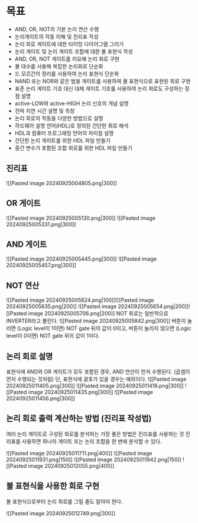 # 목표
- AND, OR, NOT의 기본 논리 연산 수행
- 논리게이트의 작동 이해 및 진리표 작성
- 논리 회로 게이트에 대한 타이밍 다이어그램 그리기
- 논리 게이트 및 논리 게이트 조합에 대한 불 표현식 작성
- AND, OR, NOT 게이트를 이요해 논리 회로 구현
- 불 대수를 사용해 복잡한 논리회로 단순화
- 드 모르간의 정리를 사용하여 논리 표현식 단순화
- NAND 또는 NOR와 같은 범용 게이트를 사용하여 불 표현식으로 표현된 회로 구현
- 표준 논리 게이트 기호 대신 대체 게이트 기호를 사용하여 논리 회로도 구성하는 장점 설명
- active-LOW와 active-HIGH 논리 신호의 개념 설명
- 전파 지연 시간 설명 및 측정
- 논리 회로의 작동을 다양한 방법으로 설명
- 하드웨어 설명 언어(HDL)로 정의된 간단한 회로 해석
- HDL과 컴퓨터 프로그래밍 언어의 차이점 설명
- 간단한 논리 게이트를 위한 HDL 파일 만들기
- 중간 변수가 포함된 조합 회로를 위한 HDL 파일 만들기
## 진리표
![[Pasted image 20240925004805.png|300]]
## OR 게이트
![[Pasted image 20240925005130.png|300]]
![[Pasted image 20240925005331.png|300]]
## AND 게이트
![[Pasted image 20240925005445.png|300]]
![[Pasted image 20240925005457.png|300]]
## NOT 연산
![[Pasted image 20240925005624.png|100]]![[Pasted image 20240925005635.png|200]]
![[Pasted image 20240925005654.png|200]]![[Pasted image 20240925005706.png|200]]
NOT 회로는 일반적으로 INVERTER라고 불린다.
![[Pasted image 20240925005842.png|300]]
버튼이 눌리면 (Logic level이 1이면) NOT gate 뒤의 값이 0이고, 
버튼이 눌리지 않으면 (Logic level이 0이면) NOT gate 뒤의 값이 1이다.
## 논리 회로 설명
표현식에 AND와 OR 게이트가 모두 포함된 경우, AND 연산이 먼저 수행된다. (곱셈이 먼저 수행되는 것처럼)
단, 표현식에 괄호가 있을 경우는 예외이다.
![[Pasted image 20240925011405.png|300]]
![[Pasted image 20240925011418.png|300]]
![[Pasted image 20240925011435.png|300]]
![[Pasted image 20240925011456.png|300]]
## 논리 회로 출력 계산하는 방법 (진리표 작성법)
여러 논리 게이트로 구성된 회로를 분석하는 가장 좋은 방법은 진리표를 사용하는 것
진리표를 사용하면 하나의 게이트 또는 논리 조합을 한 번에 분석할 수 있다.

![[Pasted image 20240925011711.png|400]]
![[Pasted image 20240925011931.png|150]]        ![[Pasted image 20240925011942.png|150]]
![[Pasted image 20240925012055.png|400]]
## 불 표현식을 사용한 회로 구현
불 표현식으로부터 논리 회로를 그릴 줄도 알아야 한다.

![[Pasted image 20240925012749.png|300]]


